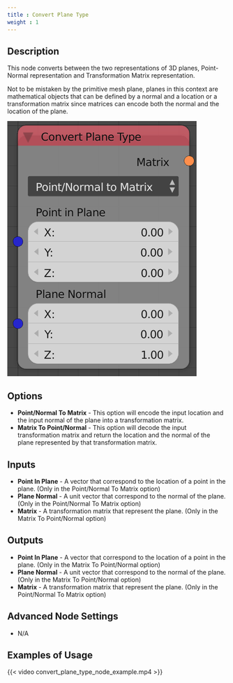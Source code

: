 ```yaml
---
title : Convert Plane Type
weight : 1
---
```


## Description

This node converts between the two representations of 3D planes,
Point-Normal representation and Transformation Matrix representation.

Not to be mistaken by the primitive mesh plane, planes in this context
are mathematical objects that can be defined by a normal and a location
or a transformation matrix since matrices can encode both the normal and
the location of the plane.

![image](convert_plane_type_node.png)

## Options

- **Point/Normal To Matrix** - This option will encode the input
    location and the input normal of the plane into a transformation
    matrix.
- **Matrix To Point/Normal** - This option will decode the input
    transformation matrix and return the location and the normal of the
    plane represented by that transformation matrix.

## Inputs

- **Point In Plane** - A vector that correspond to the location of a
    point in the plane. (Only in the Point/Normal To Matrix option)
- **Plane Normal** - A unit vector that correspond to the normal of
    the plane. (Only in the Point/Normal To Matrix option)
- **Matrix** - A transformation matrix that represent the plane. (Only
    in the Matrix To Point/Normal option)

## Outputs

- **Point In Plane** - A vector that correspond to the location of a
    point in the plane. (Only in the Matrix To Point/Normal option)
- **Plane Normal** - A unit vector that correspond to the normal of
    the plane. (Only in the Matrix To Point/Normal option)
- **Matrix** - A transformation matrix that represent the plane. (Only
    in the Point/Normal To Matrix option)

## Advanced Node Settings

- N/A

## Examples of Usage

{{< video convert_plane_type_node_example.mp4 >}}
